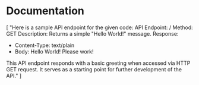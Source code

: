 # Documentation
[
  "Here is a sample API endpoint for the given code:
API Endpoint: /
Method: GET
Description: Returns a simple \"Hello World!\" message.
Response: 
- Content-Type: text/plain
- Body: Hello World! Please work!

This API endpoint responds with a basic greeting when accessed via HTTP GET request. It serves as a starting point for further development of the API."
]
